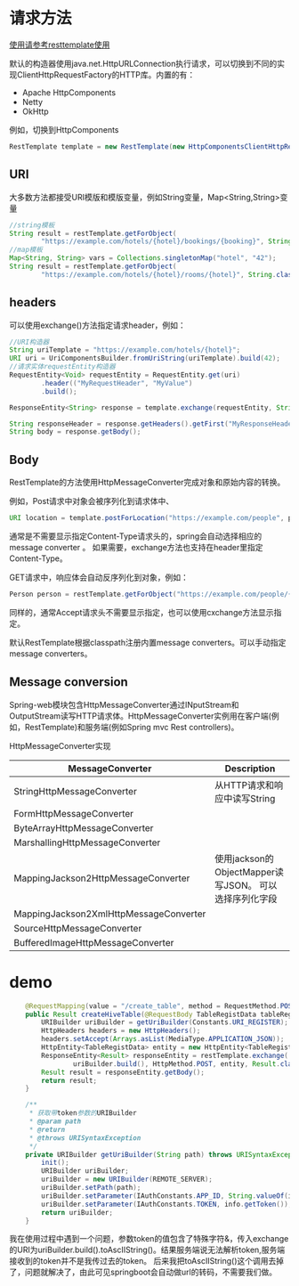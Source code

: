 # 请求方法

[使用请参考resttemplate使用](https://juejin.im/post/5cd680eff265da037b612e28)

默认的构造器使用java.net.HttpURLConnection执行请求，可以切换到不同的实现ClientHttpRequestFactory的HTTP库。内置的有：

- Apache HttpComponents
- Netty
- OkHttp

例如，切换到HttpComponents

```java
RestTemplate template = new RestTemplate(new HttpComponentsClientHttpRequestFactory());
```

## URI

大多数方法都接受URI模版和模版变量，例如String变量，Map<String,String>变量

```java
//string模板
String result = restTemplate.getForObject(
        "https://example.com/hotels/{hotel}/bookings/{booking}", String.class, "42", "21");
//map模板
Map<String, String> vars = Collections.singletonMap("hotel", "42");
String result = restTemplate.getForObject(
        "https://example.com/hotels/{hotel}/rooms/{hotel}", String.class, vars);
```

## headers

可以使用exchange()方法指定请求header，例如：

```java
//URI构造器
String uriTemplate = "https://example.com/hotels/{hotel}";
URI uri = UriComponentsBuilder.fromUriString(uriTemplate).build(42);
//请求实体requestEntity构造器
RequestEntity<Void> requestEntity = RequestEntity.get(uri)
        .header(("MyRequestHeader", "MyValue")
        .build();

ResponseEntity<String> response = template.exchange(requestEntity, String.class);

String responseHeader = response.getHeaders().getFirst("MyResponseHeader");
String body = response.getBody();
```

## Body

RestTemplate的方法使用HttpMessageConverter完成对象和原始内容的转换。

例如，Post请求中对象会被序列化到请求体中、

```java
URI location = template.postForLocation("https://example.com/people", person);
```

通常是不需要显示指定Content-Type请求头的，spring会自动选择相应的message converter 。 如果需要，exchange方法也支持在header里指定Content-Type。

GET请求中，响应体会自动反序列化到对象，例如：

```java
Person person = restTemplate.getForObject("https://example.com/people/{id}", Person.class, 42);
```

同样的，通常Accept请求头不需要显示指定，也可以使用cxchange方法显示指定。

默认RestTemplate根据classpath注册内置message converters。可以手动指定message converters。

## Message conversion

Spring-web模块包含HttpMessageConverter通过INputStream和OutputStream读写HTTP请求体。HttpMessageConverter实例用在客户端(例如，RestTemplate)和服务端(例如Spring mvc Rest controllers)。

HttpMessageConverter实现

| MessageConverter                       | Description                                            |
| -------------------------------------- | ------------------------------------------------------ |
| StringHttpMessageConverter             | 从HTTP请求和响应中读写String                           |
| FormHttpMessageConverter               |                                                        |
| ByteArrayHttpMessageConverter          |                                                        |
| MarshallingHttpMessageConverter        |                                                        |
| MappingJackson2HttpMessageConverter    | 使用jackson的ObjectMapper读写JSON。 可以选择序列化字段 |
| MappingJackson2XmlHttpMessageConverter |                                                        |
| SourceHttpMessageConverter             |                                                        |
| BufferedImageHttpMessageConverter      |                                                        |

# demo

```java
    @RequestMapping(value = "/create_table", method = RequestMethod.POST)
    public Result createHiveTable(@RequestBody TableRegistData tableRegistData) throws URISyntaxException {
        URIBuilder uriBuilder = getUriBuilder(Constants.URI_REGISTER);
        HttpHeaders headers = new HttpHeaders();
        headers.setAccept(Arrays.asList(MediaType.APPLICATION_JSON));
        HttpEntity<TableRegistData> entity = new HttpEntity<TableRegistData>(tableRegistData, headers);
        ResponseEntity<Result> responseEntity = restTemplate.exchange(
                uriBuilder.build(), HttpMethod.POST, entity, Result.class);
        Result result = responseEntity.getBody();
        return result;
    }

    /**
     * 获取带token参数的URIBuilder
     * @param path
     * @return
     * @throws URISyntaxException
     */
    private URIBuilder getUriBuilder(String path) throws URISyntaxException {
        init();
        URIBuilder uriBuilder;
        uriBuilder = new URIBuilder(REMOTE_SERVER);
        uriBuilder.setPath(path);
        uriBuilder.setParameter(IAuthConstants.APP_ID, String.valueOf(info.getAppId()));
        uriBuilder.setParameter(IAuthConstants.TOKEN, info.getToken());
        return uriBuilder;
    }
```

我在使用过程中遇到一个问题，参数token的值包含了特殊字符&，传入exchange的URI为uriBuilder.build().toAscIIString()。结果服务端说无法解析token,服务端接收到的token并不是我传过去的token。 后来我把toAscIIString()这个调用去掉了，问题就解决了，由此可见springboot会自动做url的转码，不需要我们做。

